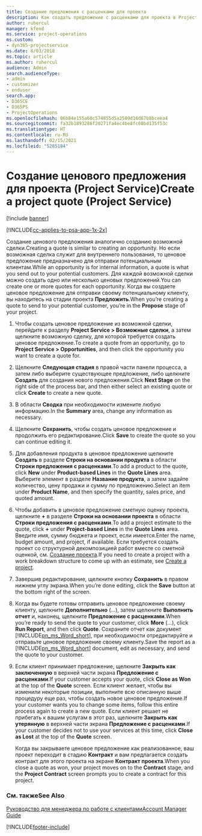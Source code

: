 ```yaml
---
title: Создание предложения с расценками для проекта
description: Как создать предложение с расценками для проекта в Project Service
author: ruhercul
manager: kfend
ms.service: project-operations
ms.custom:
- dyn365-projectservice
ms.date: 8/03/2018
ms.topic: article
ms.author: ruhercul
audience: Admin
search.audienceType:
- admin
- customizer
- enduser
search.app:
- D365CE
- D365PS
- ProjectOperations
ms.openlocfilehash: 06b84e155a60c574855d5a2509d16d67b8bceea4
ms.sourcegitcommit: fa32b1893286f20271fa4ec4be8fc68bd135f53c
ms.translationtype: HT
ms.contentlocale: ru-RU
ms.lasthandoff: 02/15/2021
ms.locfileid: "5285184"
---
```

# <a name="create-a-project-quote-project-service"></a><span data-ttu-id="07fd4-103">Создание ценового предложения для проекта (Project Service)</span><span class="sxs-lookup"><span data-stu-id="07fd4-103">Create a project quote (Project Service)</span></span>

[!include [banner](../includes/psa-now-project-operations.md)]

[!INCLUDE[cc-applies-to-psa-app-1x-2x](../includes/cc-applies-to-psa-app-1x-2x.md)]

<span data-ttu-id="07fd4-104">Создание ценового предложения аналогично созданию возможной сделки.</span><span class="sxs-lookup"><span data-stu-id="07fd4-104">Creating a quote is similar to creating an opportunity.</span></span> <span data-ttu-id="07fd4-105">Но если возможная сделка служит для внутреннего пользования, то ценовое предложение предназначено для отправки потенциальным клиентам.</span><span class="sxs-lookup"><span data-stu-id="07fd4-105">While an opportunity is for internal information, a quote is what you send out to your potential customers.</span></span> <span data-ttu-id="07fd4-106">Для каждой возможной сделки можно создать одно или несколько ценовых предложений.</span><span class="sxs-lookup"><span data-stu-id="07fd4-106">You can create one or more quotes for each opportunity.</span></span> <span data-ttu-id="07fd4-107">Когда вы создаете ценовое предложение для отправки своему потенциальному клиенту, вы находитесь на стадии проекта **Предложить**.</span><span class="sxs-lookup"><span data-stu-id="07fd4-107">When you’re creating a quote to send to your potential customer, you’re in the **Propose** stage of your project.</span></span>  
  
1. <span data-ttu-id="07fd4-108">Чтобы создать ценовое предложение из возможной сделки, перейдите к разделу **Project Service > Возможные сделки**, а затем щелкните возможную сделку, для которой требуется создать ценовое предложение.</span><span class="sxs-lookup"><span data-stu-id="07fd4-108">To create a quote from an opportunity, go to **Project Service > Opportunities**, and then click the opportunity you want to create a quote for.</span></span>  
  
2. <span data-ttu-id="07fd4-109">Щелкните **Следующая стадия** в правой части панели процесса, а затем либо выберите существующее предложение, либо щелкните **Создать** для создания нового предложения.</span><span class="sxs-lookup"><span data-stu-id="07fd4-109">Click **Next Stage** on the right side of the process bar, and then either select an existing quote or click **Create** to create a new quote.</span></span>  
  
3. <span data-ttu-id="07fd4-110">В области **Сводка** при необходимости измените любую информацию.</span><span class="sxs-lookup"><span data-stu-id="07fd4-110">In the **Summary** area, change any information as necessary.</span></span>  
  
4. <span data-ttu-id="07fd4-111">Щелкните **Сохранить**, чтобы создать ценовое предложение и продолжить его редактирование.</span><span class="sxs-lookup"><span data-stu-id="07fd4-111">Click **Save** to create the quote so you can continue editing it.</span></span>  
  
5. <span data-ttu-id="07fd4-112">Для добавления продукта в ценовое предложение щелкните **Создать** в разделе **Строки на основании продукта** в области **Строки предложения с расценками**.</span><span class="sxs-lookup"><span data-stu-id="07fd4-112">To add a product to the quote, click **New** under **Product-based Lines** in the **Quote Lines** area.</span></span> <span data-ttu-id="07fd4-113">Выберите элемент в разделе **Название продукта**, а затем задайте количество, цену продажи и сумму по предложению.</span><span class="sxs-lookup"><span data-stu-id="07fd4-113">Select an item under **Product Name**, and then specify the quantity, sales price, and quoted amount.</span></span>  
  
6. <span data-ttu-id="07fd4-114">Чтобы добавить в ценовое предложение сметную оценку проекта, щелкните **+** в разделе **Строки на основании проекта** в области **Строки предложения с расценками**.</span><span class="sxs-lookup"><span data-stu-id="07fd4-114">To add a project estimate to the quote, click **+** under **Project-based Lines** in the **Quote Lines** area.</span></span> <span data-ttu-id="07fd4-115">Введите имя, сумму бюджета и проект, если имеется.</span><span class="sxs-lookup"><span data-stu-id="07fd4-115">Enter the name, budget amount, and project, if available.</span></span> <span data-ttu-id="07fd4-116">Если требуется создать проект со структурной декомпозицией работ вместе со сметной оценкой, см. [Создание проекта](../psa/create-project.md).</span><span class="sxs-lookup"><span data-stu-id="07fd4-116">If you need to create a project with a work breakdown structure to come up with an estimate, see [Create a project](../psa/create-project.md).</span></span>  
  
7. <span data-ttu-id="07fd4-117">Завершив редактирование, щелкните кнопку **Сохранить** в правом нижнем углу экрана.</span><span class="sxs-lookup"><span data-stu-id="07fd4-117">When you’re done editing, click the **Save** button at the bottom right of the screen.</span></span>  
  
8. <span data-ttu-id="07fd4-118">Когда вы будете готовы отправить ценовое предложение своему клиенту, щелкните **Дополнительно** (…), затем щелкните **Выполнить отчет** и, наконец, щелкните **Предложение с расценками**.</span><span class="sxs-lookup"><span data-stu-id="07fd4-118">When you’re ready to send the quote to your customer, click **More** (…), click **Run Report**, and then click **Quote**.</span></span> <span data-ttu-id="07fd4-119">Сохраните отчет как документ [!INCLUDE[pn_ms_Word_short](../includes/pn-ms-word-short.md)], при необходимости отредактируйте и отправьте ценовое предложение своему клиенту.</span><span class="sxs-lookup"><span data-stu-id="07fd4-119">Save the report as a [!INCLUDE[pn_ms_Word_short](../includes/pn-ms-word-short.md)] document, edit as necessary, and send the quote to your customer.</span></span>  
  
9. <span data-ttu-id="07fd4-120">Если клиент принимает предложение, щелкните **Закрыть как заключенную** в верхней части экрана **Предложение с расценками**.</span><span class="sxs-lookup"><span data-stu-id="07fd4-120">If your customer accepts your quote, click **Close as Won** at the top of the **Quote** screen.</span></span> <span data-ttu-id="07fd4-121">Если клиент желает, чтобы вы изменили некоторые позиции, выполните всю описанную выше процедуру еще раз, чтобы создать новое ценовое предложение.</span><span class="sxs-lookup"><span data-stu-id="07fd4-121">If your customer wants you to change some items, follow this entire process again to create a new quote.</span></span> <span data-ttu-id="07fd4-122">Если клиент решает не прибегать к вашим услугам в этот раз, щелкните **Закрыть как утерянную** в верхней части экрана **Предложение с расценками**.</span><span class="sxs-lookup"><span data-stu-id="07fd4-122">If your customer decides not to use your services at this time, click **Close as Lost** at the top of the **Quote** screen.</span></span>  
  
   <span data-ttu-id="07fd4-123">Когда вы закрываете ценовое предложение как реализованное, ваш проект переходит в стадию **Контракт** и вам предлагается создать контракт для этого проекта на экране **Контракт проекта**.</span><span class="sxs-lookup"><span data-stu-id="07fd4-123">When you close a quote as won, your project moves on to the **Contract** stage, and the **Project Contract** screen prompts you to create a contract for this project.</span></span>  
  
### <a name="see-also"></a><span data-ttu-id="07fd4-124">См. также</span><span class="sxs-lookup"><span data-stu-id="07fd4-124">See Also</span></span>  
 [<span data-ttu-id="07fd4-125">Руководство для менеджера по работе с клиентами</span><span class="sxs-lookup"><span data-stu-id="07fd4-125">Account Manager Guide</span></span>](../psa/account-manager-guide.md)


[!INCLUDE[footer-include](../includes/footer-banner.md)]